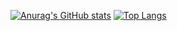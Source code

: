 [![Anurag's GitHub stats](https://github-readme-stats.vercel.app/api?username=caoalbert)](https://github.com/anuraghazra/github-readme-stats)
[![Top Langs](https://github-readme-stats.vercel.app/api/top-langs/?username=caoalbert&langs_count=5)](https://github.com/anuraghazra/github-readme-stats)
